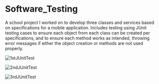 # Software_Testing

A school project I worked on to develop three classes and services based on specifications for a mobile application. Includes testing using JUnit testing cases to ensure each object from each class can be created per specifications, and to ensure each method works as intended, throwing error messages if either the object creation or methods are not used properly.

![1stJUnitTest](https://github.com/user-attachments/assets/b17db32f-c43e-448a-b945-236fd8ef8390)

![2ndJUnitTest](https://github.com/user-attachments/assets/5c2f0ac4-6674-47f2-90fc-0c5a3afb0724)

![3rdJUnitTest](https://github.com/user-attachments/assets/d372e641-bce6-44c3-a409-bbf70cef0659)
